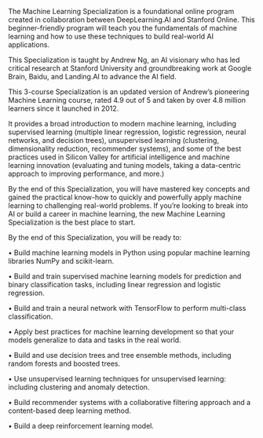 The Machine Learning Specialization is a foundational online program created in collaboration between DeepLearning.AI and Stanford Online. This beginner-friendly program will teach you the fundamentals of machine learning and how to use these techniques to build real-world AI applications. 

This Specialization is taught by Andrew Ng, an AI visionary who has led critical research at Stanford University and groundbreaking work at Google Brain, Baidu, and Landing.AI to advance the AI field.

This 3-course Specialization is an updated version of Andrew’s pioneering Machine Learning course, rated 4.9 out of 5 and taken by over 4.8 million learners since it launched in 2012. 

It provides a broad introduction to modern machine learning, including supervised learning (multiple linear regression, logistic regression, neural networks, and decision trees), unsupervised learning (clustering, dimensionality reduction, recommender systems), and some of the best practices used in Silicon Valley for artificial intelligence and machine learning innovation (evaluating and tuning models, taking a data-centric approach to improving performance, and more.)

By the end of this Specialization, you will have mastered key concepts and gained the practical know-how to quickly and powerfully apply machine learning to challenging real-world problems. If you’re looking to break into AI or build a career in machine learning, the new Machine Learning Specialization is the best place to start.

By the end of this Specialization, you will be ready to:

• Build machine learning models in Python using popular machine learning libraries NumPy and scikit-learn.

• Build and train supervised machine learning models for prediction and binary classification tasks, including linear regression and logistic regression.

• Build and train a neural network with TensorFlow to perform multi-class classification.

• Apply best practices for machine learning development so that your models generalize to data and tasks in the real world.

• Build and use decision trees and tree ensemble methods, including random forests and boosted trees.

• Use unsupervised learning techniques for unsupervised learning: including clustering and anomaly detection.

• Build recommender systems with a collaborative filtering approach and a content-based deep learning method.

• Build a deep reinforcement learning model.
